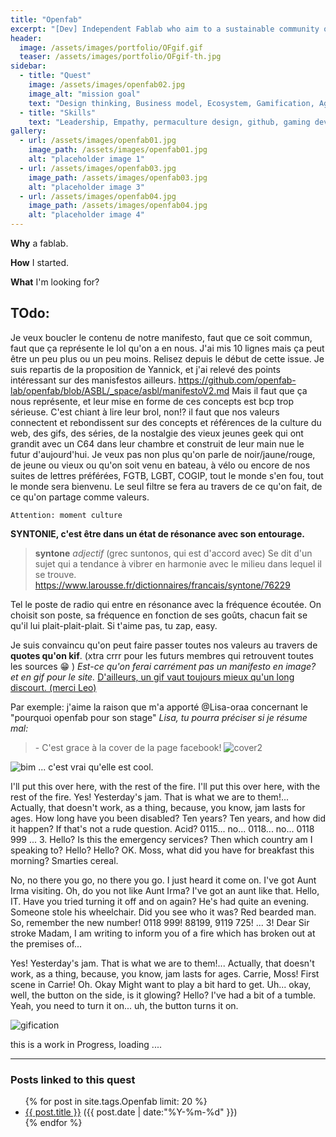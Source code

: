 ```yaml
---
title: "Openfab"
excerpt: "[Dev] Independent Fablab who aim to a sustainable community of makers by empowering them to pro level"
header:
  image: /assets/images/portfolio/OFgif.gif
  teaser: /assets/images/portfolio/OFgif-th.jpg
sidebar:
  - title: "Quest"
    image: /assets/images/openfab02.jpg
    image_alt: "mission goal"
    text: "Design thinking, Business model, Ecosystem, Gamification, Agile managment"
  - title: "Skills"
    text: "Leadership, Empathy, permaculture design, github, gaming development, accounting, timetracking, ..."
gallery:
  - url: /assets/images/openfab01.jpg
    image_path: /assets/images/openfab01.jpg
    alt: "placeholder image 1"
  - url: /assets/images/openfab03.jpg
    image_path: /assets/images/openfab03.jpg
    alt: "placeholder image 3"
  - url: /assets/images/openfab04.jpg
    image_path: /assets/images/openfab04.jpg
    alt: "placeholder image 4"
---
```


**Why** a fablab. 

**How** I started. 

**What** I'm looking for?


## TOdo:
Je veux boucler le contenu de notre manifesto, faut que ce soit commun, faut que ça représente le lol qu'on a en nous.
J'ai mis 10 lignes mais ça peut être un peu plus ou un peu moins. Relisez depuis le début de cette issue.
Je suis repartis de la proposition de Yannick, et j'ai relevé des points intéressant sur des manisfestos ailleurs. https://github.com/openfab-lab/openfab/blob/ASBL/_space/asbl/manifestoV2.md
Mais il faut que ça nous représente, et leur mise en forme de ces concepts est bcp trop sérieuse. C'est chiant à lire leur brol, non!? il faut que nos valeurs connectent et rebondissent sur des concepts et références de la culture du web, des gifs, des séries, de la nostalgie des vieux jeunes geek qui ont grandit avec un C64 dans leur chambre et construit de leur main nue le futur d'aujourd'hui.
Je veux pas non plus qu'on parle de noir/jaune/rouge, de jeune ou vieux ou qu'on soit venu en bateau, à vélo ou encore de nos suites de lettres préférées, FGTB, LGBT, COGIP, tout le monde s'en fou, tout le monde sera bienvenu.
Le seul filtre se fera au travers de ce qu'on fait, de ce qu'on partage comme valeurs.

`Attention: moment culture`

**SYNTONIE, c'est être dans un état de résonance avec son entourage.**
> **syntone** _adjectif_ (grec suntonos, qui est d'accord avec)
> Se dit d'un sujet qui a tendance à vibrer en harmonie avec le milieu dans lequel il se trouve.
https://www.larousse.fr/dictionnaires/francais/syntone/76229

Tel le poste de radio qui entre en résonance avec la fréquence écoutée. On choisit son poste, sa fréquence en fonction de ses goûts, chacun fait se qu'il lui plait-plait-plait. Si t'aime pas, tu zap, easy.

Je suis convaincu qu'on peut faire passer toutes nos valeurs au travers de **quotes qu'on kif**. (xtra crrr pour les futurs membres qui retrouvent toutes les sources :grin: )
_Est-ce qu'on ferai carrément pas un manifesto en image? et en gif pour le site._  [D'ailleurs, un gif vaut toujours mieux qu'un long discourt. (merci Leo)](https://www.youtube.com/watch?v=OD1nwi4kvXM)

Par exemple:
j'aime la raison que m'a apporté @Lisa-oraa concernant le "pourquoi openfab pour son stage"
_Lisa, tu pourra préciser si je résume mal:_

> \- C'est grace à la cover de la page facebook!
![cover2](https://user-images.githubusercontent.com/12049360/41191061-e7101090-6be9-11e8-84cb-6c24e58df484.png)

![bim](https://media.giphy.com/media/UmBdALbYTmCJ2/giphy.gif)
 ... c'est vrai qu'elle est cool.

I'll put this over here, with the rest of the fire. I'll put this over here, with the rest of the fire. Yes! Yesterday's jam. That is what we are to them!... Actually, that doesn't work, as a thing, because, you know, jam lasts for ages. How long have you been disabled? Ten years? Ten years, and how did it happen? If that's not a rude question. Acid? 0115... no... 0118... no... 0118 999 ... 3. Hello? Is this the emergency services? Then which country am I speaking to? Hello? Hello? OK. Moss, what did you have for breakfast this morning? Smarties cereal.


No, no there you go, no there you go. I just heard it come on. I've got Aunt Irma visiting. Oh, do you not like Aunt Irma? I've got an aunt like that. Hello, IT. Have you tried turning it off and on again? He's had quite an evening. Someone stole his wheelchair. Did you see who it was? Red bearded man. So, remember the new number! 0118 999! 88199, 9119 725! ... 3! Dear Sir stroke Madam, I am writing to inform you of a fire which has broken out at the premises of...

Yes! Yesterday's jam. That is what we are to them!... Actually, that doesn't work, as a thing, because, you know, jam lasts for ages. Carrie, Moss! First scene in Carrie! Oh. Okay Might want to play a bit hard to get. Uh... okay, well, the button on the side, is it glowing? Hello? I've had a bit of a tumble. Yeah, you need to turn it on... uh, the button turns it on.

![gification](https://i.imgur.com/rIWqFZL.gif)

this is a work in Progress, loading ....

---
### Posts linked to this quest
<ul class="posts">
{% for post in site.tags.Openfab limit: 20 %}  <!-- change the name after site.tags.***** to select the tag -->

  <div class="post_info">
    <li>
         <a href="{{ post.url }}">{{ post.title }}</a>
         <span>({{ post.date | date:"%Y-%m-%d" }})</span>
    </li>
    </div>
  {% endfor %}
</ul>

